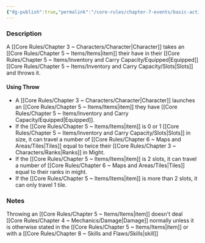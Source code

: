```yaml
---
{"dg-publish":true,"permalink":"/core-rules/chapter-7-events/basic-actions/throw/"}
---
```


### Description
A [[Core Rules/Chapter 3 ~ Characters/Character\|Character]] takes an [[Core Rules/Chapter 5 ~ Items/Items\|item]] their have in their [[Core Rules/Chapter 5 ~ Items/Inventory and Carry Capacity/Equipped\|Equipped]] [[Core Rules/Chapter 5 ~ Items/Inventory and Carry Capacity/Slots\|Slots]] and throws it.

#### Using Throw
- A [[Core Rules/Chapter 3 ~ Characters/Character\|Character]] launches an [[Core Rules/Chapter 5 ~ Items/Items\|item]] they have [[Core Rules/Chapter 5 ~ Items/Inventory and Carry Capacity/Equipped\|Equipped]].
- If the [[Core Rules/Chapter 5 ~ Items/Items\|item]] is 0 or 1 [[Core Rules/Chapter 5 ~ Items/Inventory and Carry Capacity/Slots\|Slots]] in size, it can travel a number of [[Core Rules/Chapter 6 ~ Maps and Areas/Tiles\|Tiles]] equal to twice their [[Core Rules/Chapter 3 ~ Characters/Ranks\|Ranks]] in Might.
- If the [[Core Rules/Chapter 5 ~ Items/Items\|item]] is 2 slots, it can travel a number of [[Core Rules/Chapter 6 ~ Maps and Areas/Tiles\|Tiles]] equal to their ranks in might.
- If the [[Core Rules/Chapter 5 ~ Items/Items\|item]] is more than 2 slots, it can only travel 1 tile.

### Notes
Throwing an [[Core Rules/Chapter 5 ~ Items/Items\|item]] doesn't deal [[Core Rules/Chapter 4 ~ Mechanics/Damage\|Damage]] normally unless it is otherwise stated in the [[Core Rules/Chapter 5 ~ Items/Items\|item]] or with a [[Core Rules/Chapter 8 ~ Skills and Flaws/Skills\|skill]]